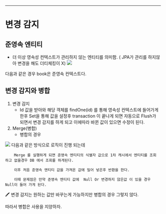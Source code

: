 ---

# 변경 감지

## 준영속 엔티티

- 더 이상 영속성 컨텍스트가 관리하지 않는 엔티티를 의미함. ( JPA가 관리를 하지않아 변경을 해도 더티체킹이 X)
![](https://images.velog.io/images/donglee99/post/20ea6e99-29c6-426a-a270-b32053cc88ad/%EC%8A%A4%ED%81%AC%EB%A6%B0%EC%83%B7%202021-05-17%20%EC%98%A4%EC%A0%84%2010.52.37.png)


다음과 같은 경우 book은 준영속 컨텍스트다.

## 변경 감지와 병합

1. 변경 감지 
    - Id 값을 받아와 해당 객체를 findOne(id) 를 통해 영속성 컨텍스트에 들어가게 한후 Set을 통해 값을 설정후 transaction 이 끝나게 되면 자동으로 Flush가 되면서 변경 감지를 하게 되고 이에따라 바뀐 값이 있으면 수정이 된다.
2. Merge(병합)
    - 병합의 경우

![](https://images.velog.io/images/donglee99/post/edc1be9f-78ed-445d-9b2e-d4f61427a0c6/%EC%8A%A4%ED%81%AC%EB%A6%B0%EC%83%B7%202021-05-17%20%EC%98%A4%ED%9B%84%208.56.51.png)
        다음과 같은 방식으로 로직이 진행 되는데

        Merge 를 실행하게 되면 준영속 엔티티의 식별자 값으로 1차 캐시에서 엔티티를 조회 하고 없을경우 DB 에서 조회를 하게된다.

        이후 처음 준영속 엔티티 값을 가져온 값에 밀어 넣은후 반환을 한다.

        이때 문제점은 만약 준영속 엔티티 값에  Null Or 변경하지 않은값 이 있을 경우 Null이 들어 가게 된다.

🖍 변경 감지는 원하는 값만 바꾸는게 가능하지만 병합의 경우 그렇지 않다.

따라서 병합은 사용을 지양하자.